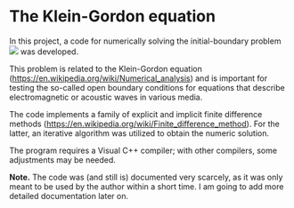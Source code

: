 # The Klein-Gordon equation
In this project, a code for numerically solving the initial-boundary problem
![ ](https://github.com/AndreiMaikov/The_Klein-Gordon_equation-1/blob/main/img/ibp_2.png)
was developed. 

This problem is related to the Klein-Gordon equation (https://en.wikipedia.org/wiki/Numerical_analysis) and is important for testing the so-called open boundary conditions for equations that describe electromagnetic or acoustic waves in various media.

The code implements a family of explicit and implicit finite difference methods (https://en.wikipedia.org/wiki/Finite_difference_method). For the latter, an iterative algorithm was utilized to obtain the numeric solution. 

The program requires a Visual C++ compiler; with other compilers, some adjustments may be needed.

**Note.** The code was (and still is) documented very scarcely, as it was only meant to be used by the author within a short time. I am going to add more detailed documentation later on.
